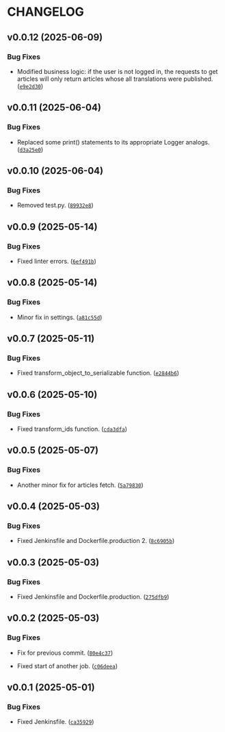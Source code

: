 # CHANGELOG


## v0.0.12 (2025-06-09)

### Bug Fixes

- Modified business logic: if the user is not logged in, the requests to get articles will only
  return articles whose all translations were published.
  ([`e9e2d30`](https://github.com/igokul1973/api.blog.didgibot.com/commit/e9e2d301de6c4b800b32b38c4a57cbf2f0390b61))


## v0.0.11 (2025-06-04)

### Bug Fixes

- Replaced some print() statements to its appropriate Logger analogs.
  ([`d3a25e0`](https://github.com/igokul1973/api.blog.didgibot.com/commit/d3a25e0b2ba29e7eec455bf0a162d60d1a71c717))


## v0.0.10 (2025-06-04)

### Bug Fixes

- Removed test.py.
  ([`89932e8`](https://github.com/igokul1973/api.blog.didgibot.com/commit/89932e8d7bc84b14b920ccf8a7ec85a28a02c8bb))


## v0.0.9 (2025-05-14)

### Bug Fixes

- Fixed linter errors.
  ([`6ef491b`](https://github.com/igokul1973/api.blog.didgibot.com/commit/6ef491bd9d0c5632486c81d5caeabee1cabc4920))


## v0.0.8 (2025-05-14)

### Bug Fixes

- Minor fix in settings.
  ([`a81c55d`](https://github.com/igokul1973/api.blog.didgibot.com/commit/a81c55db042773f3ca0edb1270198f3ffb7b789f))


## v0.0.7 (2025-05-11)

### Bug Fixes

- Fixed transform_object_to_serializable function.
  ([`e2844b6`](https://github.com/igokul1973/api.blog.didgibot.com/commit/e2844b6787b85943b2a0b585e2be8a10209e7369))


## v0.0.6 (2025-05-10)

### Bug Fixes

- Fixed transform_ids function.
  ([`cda3dfa`](https://github.com/igokul1973/api.blog.didgibot.com/commit/cda3dfa91c196f3c47d13341088d96b07072e5bd))


## v0.0.5 (2025-05-07)

### Bug Fixes

- Another minor fix for articles fetch.
  ([`5a79830`](https://github.com/igokul1973/api.blog.didgibot.com/commit/5a79830d8d3bcd3fa4fb1d279f3c4c1b1f188bdd))


## v0.0.4 (2025-05-03)

### Bug Fixes

- Fixed Jenkinsfile and Dockerfile.production 2.
  ([`8c6905b`](https://github.com/igokul1973/api.blog.didgibot.com/commit/8c6905be42c142a2bc26c2a0c9aed1c672b06eac))


## v0.0.3 (2025-05-03)

### Bug Fixes

- Fixed Jenkinsfile and Dockerfile.production.
  ([`275dfb9`](https://github.com/igokul1973/api.blog.didgibot.com/commit/275dfb957a99b67b34498a4b3d518621e3e32dee))


## v0.0.2 (2025-05-03)

### Bug Fixes

- Fix for previous commit.
  ([`80e4c37`](https://github.com/igokul1973/api.blog.didgibot.com/commit/80e4c37020a44e96eed3b22d0473aa3e371dfd4a))

- Fixed start of another job.
  ([`c06deea`](https://github.com/igokul1973/api.blog.didgibot.com/commit/c06deea6893eed846e10e8164ca388da81777daa))


## v0.0.1 (2025-05-01)

### Bug Fixes

- Fixed Jenkinsfile.
  ([`ca35929`](https://github.com/igokul1973/api.blog.didgibot.com/commit/ca35929f14c2da00e0d9e662bb77f2be25d7123b))
